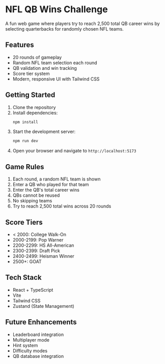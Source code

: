 # NFL QB Wins Challenge

A fun web game where players try to reach 2,500 total QB career wins by selecting quarterbacks for randomly chosen NFL teams.

## Features

- 20 rounds of gameplay
- Random NFL team selection each round
- QB validation and win tracking
- Score tier system
- Modern, responsive UI with Tailwind CSS

## Getting Started

1. Clone the repository
2. Install dependencies:
   ```bash
   npm install
   ```
3. Start the development server:
   ```bash
   npm run dev
   ```
4. Open your browser and navigate to `http://localhost:5173`

## Game Rules

1. Each round, a random NFL team is shown
2. Enter a QB who played for that team
3. Enter the QB's total career wins
4. QBs cannot be reused
5. No skipping teams
6. Try to reach 2,500 total wins across 20 rounds

## Score Tiers

- < 2000: College Walk-On
- 2000-2199: Pop Warner
- 2200-2299: HS All-American
- 2300-2399: Draft Pick
- 2400-2499: Heisman Winner
- 2500+: GOAT

## Tech Stack

- React + TypeScript
- Vite
- Tailwind CSS
- Zustand (State Management)

## Future Enhancements

- Leaderboard integration
- Multiplayer mode
- Hint system
- Difficulty modes
- QB database integration 